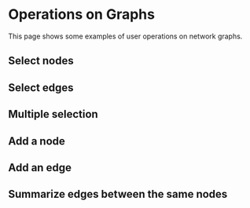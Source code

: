 # Operations on Graphs

This page shows some examples of user operations on network graphs.

## Select nodes

<demo-tabs hint="Shift + click to select multiple nodes">
<template v-slot:demo>
  <DemoSelectNodes />
</template>
<template v-slot:source>

  <<< @/.vitepress/components/operation/SelectNodes.vue{29,60-65}

</template>
</demo-tabs>

## Select edges

## Multiple selection

## Add a node

## Add an edge

## Summarize edges between the same nodes

<script setup>
import DemoSelectNodes from '../.vitepress/components/operation/SelectNodes.vue'
</script>


